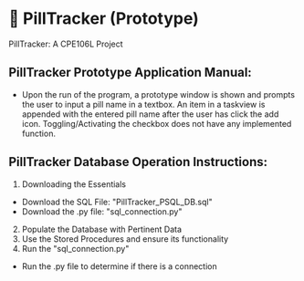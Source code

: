 # :pill: PillTracker (Prototype)
PillTracker: A CPE106L Project

## PillTracker Prototype Application Manual:
- Upon the run of the program, a prototype window is shown and prompts the user to input a pill name in a textbox. An item in a taskview is appended with the entered pill name after the user has click the add icon. Toggling/Activating the checkbox does not have any implemented function.

## PillTracker Database Operation Instructions:
1. Downloading the Essentials
  - Download the SQL File: "PillTracker_PSQL_DB.sql"
  - Download the .py file: "sql_connection.py"
2. Populate the Database with Pertinent Data
3. Use the Stored Procedures and ensure its functionality
4. Run the "sql_connection.py"
  - Run the .py file to determine if there is a connection

